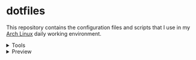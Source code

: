 # dotfiles

This repository contains the configuration files and scripts that I use in my [Arch Linux](https://archlinux.org) daily working environment.

<details>
  <summary>Tools</summary>
  <table><tbody>
    <tr>
      <td>Shell</td>
      <td>bash - https://gnu.org/software/bash</td>
    </tr>
    <tr>
      <td>Display Server</td>
      <td>wayland - https://wayland.freedesktop.org</td>
    </tr>
    <tr>
      <td>Window Manager</td>
      <td>sway - https://swaywm.org</td>
    </tr>
    <tr>
      <td>Status Bar</td>
      <td>waybar - https://github.com/alexays/waybar</td>
    </tr>
    <tr>
      <td>Display Manager</td>
      <td>ly - https://github.com/fairyglade/ly</td>
    </tr>
    <tr>
      <td>Audio Server</td>
      <td>pipewire - https://pipewire.org</td>
    </tr>
    <tr>
      <td>Notification Daemon</td>
      <td>mako - https://github.com/emersion/mako</td>
    </tr>
    <tr>
      <td>Terminal</td>
      <td>foot - https://codeberg.org/dnkl/foot</td>
    </tr>
    <tr>
      <td>Dynamic Menu</td>
      <td>wmenu - https://codeberg.org/adnano/wmenu</td>
    </tr>
    <tr>
      <td>File Browser</td>
      <td>thunar - https://gitlab.xfce.org/xfce/thunar</td>
    </tr>
    <tr>
      <td>Internet Browser</td>
      <td>librewolf - https://codeberg.org/librewolf</td>
    </tr>
    <tr>
      <td>Text Editor</td>
      <td>mousepad - https://gitlab.xfce.org/apps/mousepad</td>
    </tr>
    <tr>
      <td>Image Viewer</td>
      <td>imv - https://git.sr.ht/~exec64/imv</td>
    </tr>
    <tr>
      <td>PDF Viewer</td>
      <td>zathura - https://github.com/pwmt/zathura</td>
    </tr>
    <tr>
      <td>Video Player</td>
      <td>mpv - https://github.com/mpv-player/mpv</td>
    </tr>
    <tr>
      <td>Color Picker</td>
      <td>hyprpicker - https://github.com/hyprwm/hyprpicker</td>
    </tr>
    <tr>
      <td>Backlight Control</td>
      <td>brightnessctl - https://github.com/Hummer12007/brightnessctl</td>
    </tr>
    <tr>
      <td>Audio Control</td>
      <td>wireplumber - https://gitlab.freedesktop.org/pipewire/wireplumber</td>
    </tr>
  </tbody></table>
</details>

<details>
  <summary>Preview</summary>
  <img src="https://github.com/user-attachments/assets/c517d3b4-f659-48c4-99d9-415065516833">
</details>